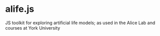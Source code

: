 # alife.js
JS toolkit for exploring artificial life models; as used in the Alice Lab and courses at York University
